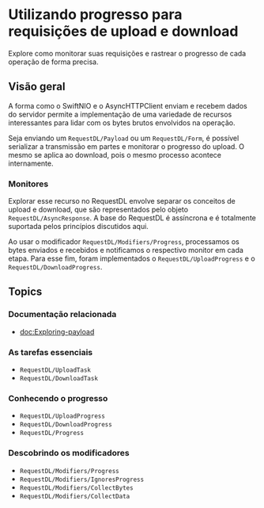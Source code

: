 # Utilizando progresso para requisições de upload e download

Explore como monitorar suas requisições e rastrear o progresso de cada operação de forma precisa.

## Visão geral

A forma como o SwiftNIO e o AsyncHTTPClient enviam e recebem dados do servidor permite a implementação de uma variedade de recursos interessantes para lidar com os bytes brutos envolvidos na operação.

Seja enviando um ``RequestDL/Payload`` ou um ``RequestDL/Form``, é possível serializar a transmissão em partes e monitorar o progresso do upload. O mesmo se aplica ao download, pois o mesmo processo acontece internamente.

### Monitores

Explorar esse recurso no RequestDL envolve separar os conceitos de upload e download, que são representados pelo objeto ``RequestDL/AsyncResponse``. A base do RequestDL é assíncrona e é totalmente suportada pelos princípios discutidos aqui.

Ao usar o modificador ``RequestDL/Modifiers/Progress``, processamos os bytes enviados e recebidos e notificamos o respectivo monitor em cada etapa. Para esse fim, foram implementados o ``RequestDL/UploadProgress`` e o ``RequestDL/DownloadProgress``.

## Topics

### Documentação relacionada

- <doc:Exploring-payload>

### As tarefas essenciais

- ``RequestDL/UploadTask``
- ``RequestDL/DownloadTask``

### Conhecendo o progresso

- ``RequestDL/UploadProgress``
- ``RequestDL/DownloadProgress``
- ``RequestDL/Progress``

### Descobrindo os modificadores

- ``RequestDL/Modifiers/Progress``
- ``RequestDL/Modifiers/IgnoresProgress``
- ``RequestDL/Modifiers/CollectBytes``
- ``RequestDL/Modifiers/CollectData``